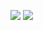 <!--

Scripts:
- https://cdnjs.cloudflare.com/ajax/libs/fancybox/3.1.25/jquery.fancybox.min.js

-->

<a data-fancybox="gallery" href="https://farm5.staticflickr.com/4172/34292735726_abedb745c4_c.jpg"><img src="https://farm5.staticflickr.com/4172/34292735726_abedb745c4_c.jpg"></a>
<a data-fancybox="gallery" href="https://farm5.staticflickr.com/4438/37080981395_4aeec63e14_c.jpg"><img src="https://farm5.staticflickr.com/4438/37080981395_4aeec63e14_c.jpg"></a>
